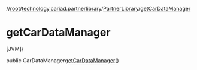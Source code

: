 //[root](../../../index.md)/[technology.cariad.partnerlibrary](../index.md)/[PartnerLibrary](index.md)/[getCarDataManager](get-car-data-manager.md)

# getCarDataManager

[JVM]\

public CarDataManager[getCarDataManager](get-car-data-manager.md)()
